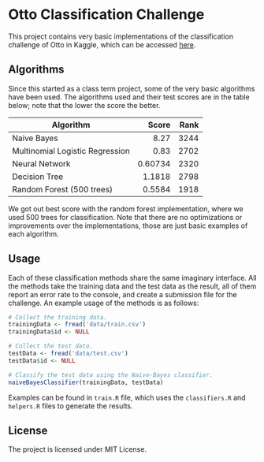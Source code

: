 # Otto Classification Challenge

This project contains very basic implementations of the classification challenge of Otto in Kaggle, which can be accessed [here](https://www.kaggle.com/c/otto-group-product-classification-challenge).

## Algorithms
Since this started as a class term project, some of the very basic algorithms have been used. The algorithms used and their test scores are in the table below; note that the lower the score the better.

| Algorithm     | Score | Rank  |
| ------------- |------:| -----:|
| Naive Bayes   | 8.27  | 3244 |
| Multinomial Logistic Regression | 0.83 | 2702 |
| Neural Network | 0.60734 | 2320 |
| Decision Tree | 1.1818 | 2798 |
| Random Forest (500 trees) | 0.5584 | 1918 |

We got out best score with the random forest implementation, where we used 500 trees for classification. Note that there are no optimizations or improvements over the implementations, those are just basic examples of each algorithm.

## Usage
Each of these classification methods share the same imaginary interface. All the methods take the training data and the test data as the result, all of them report an error rate to the console, and create a submission file for the challenge. An example usage of the methods is as follows:

```R
# Collect the training data.
trainingData <- fread('data/train.csv')
trainingData$id <- NULL

# Collect the test data.
testData <- fread('data/test.csv')
testData$id <- NULL

# Classify the test data using the Naive-Bayes classifier.
naiveBayesClassifier(trainingData, testData)
```

Examples can be found in `train.R` file, which uses the `classifiers.R` and `helpers.R` files to generate the results.

## License
The project is licensed under MIT License.